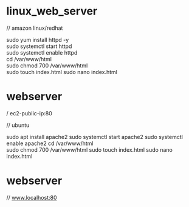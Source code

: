 # linux_web_server

 // amazon linux/redhat  
  
 sudo yum install httpd -y  
 sudo systemctl start httpd  
 sudo systemctl enable httpd  
 cd /var/www/html  
 sudo chmod 700 /var/www/html  
 sudo touch index.html 
 sudo nano index.html 
  
 <h1> webserver </h1>
 / ec2-public-ip:80 

 // ubuntu  
  
 sudo apt install apache2
 sudo systemctl start apache2 
 sudo systemctl enable apache2 
 cd /var/www/html  
 sudo chmod 700 /var/www/html 
 sudo touch index.html 
 sudo nano index.html
  
 <h1> webserver </h1> 
  
 // www.localhost:80 
